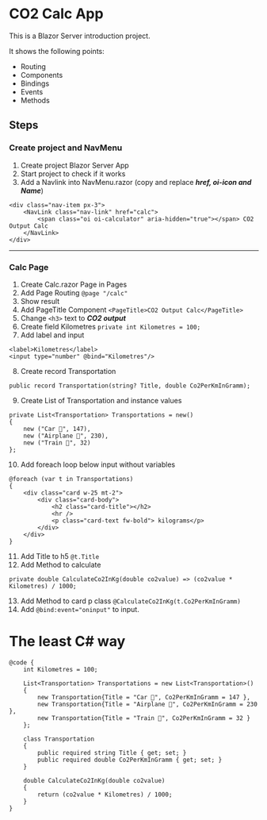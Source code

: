 ﻿# CO2 Calc App
This is a Blazor Server introduction project.

It shows the following points:
- Routing
- Components
- Bindings
- Events
- Methods

## Steps
### Create project and NavMenu
1. Create project Blazor Server App
2. Start project to check if it works
3. Add a Navlink into NavMenu.razor (copy and replace ***href, oi-icon and Name***)
```        
<div class="nav-item px-3">
    <NavLink class="nav-link" href="calc">
        <span class="oi oi-calculator" aria-hidden="true"></span> CO2 Output Calc
    </NavLink>
</div>
```
---
### Calc Page
1. Create Calc.razor Page in Pages
2. Add Page Routing `@page "/calc"`
3. Show result
4. Add PageTitle Component `<PageTitle>CO2 Output Calc</PageTitle>`
5. Change `<h3>` text to ***CO2 output***
6. Create field Kilometres `private int Kilometres = 100;`
7. Add label and input
```  
<label>Kilometres</label>
<input type="number" @bind="Kilometres"/>
```  
8. Create record Transportation 
```
public record Transportation(string? Title, double Co2PerKmInGramm);
```
9. Create List of Transportation and instance values
```
private List<Transportation> Transportations = new()
{
    new ("Car 🚗", 147),
    new ("Airplane 🛫", 230),
    new ("Train 🚝", 32)
};
```
10. Add foreach loop below input without variables
```
@foreach (var t in Transportations)
{
    <div class="card w-25 mt-2">
        <div class="card-body">
            <h2 class="card-title"></h2>
            <hr />
            <p class="card-text fw-bold"> kilograms</p>
        </div>
    </div>
}
```
11. Add Title to h5 `@t.Title`
12. Add Method to calculate
```
private double CalculateCo2InKg(double co2value) => (co2value * Kilometres) / 1000;
```
13. Add Method to card p class `@CalculateCo2InKg(t.Co2PerKmInGramm)`
14. Add `@bind:event="oninput"` to input.

# The least C# way
```
@code {
    int Kilometres = 100;

    List<Transportation> Transportations = new List<Transportation>()
    {
        new Transportation{Title = "Car 🚗", Co2PerKmInGramm = 147 },
        new Transportation{Title = "Airplane 🛫", Co2PerKmInGramm = 230 },
        new Transportation{Title = "Train 🚄", Co2PerKmInGramm = 32 }       
    };

    class Transportation
    {
        public required string Title { get; set; }
        public required double Co2PerKmInGramm { get; set; }
    }

    double CalculateCo2InKg(double co2value)
    {
        return (co2value * Kilometres) / 1000;
    }
}
```
